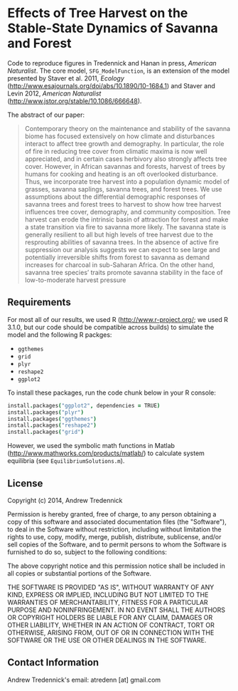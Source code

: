 Effects of Tree Harvest on the Stable-State Dynamics of Savanna and Forest
=============

Code to reproduce figures in Tredennick and Hanan in press, _American Naturalist_. The core model, ``SFG_ModelFunction``, is an extension of the model presented by Staver et al. 2011, _Ecology_  (http://www.esajournals.org/doi/abs/10.1890/10-1684.1) and Staver and Levin 2012, _American Naturalist_ (http://www.jstor.org/stable/10.1086/666648).

The abstract of our paper:
>Contemporary theory on the maintenance and stability of the savanna biome has
focused extensively on how climate and disturbances interact to affect tree growth and
demography. In particular, the role of fire in reducing tree cover from climatic maxima
is now well appreciated, and in certain cases herbivory also strongly affects tree cover.
However, in African savannas and forests, harvest of trees by humans for cooking and
heating is an oft overlooked disturbance. Thus, we incorporate tree harvest into a 
population dynamic model of grasses, savanna saplings, savanna trees, and forest trees. We
use assumptions about the differential demographic responses of savanna trees and forest
trees to harvest to show how tree harvest influences tree cover, demography, and community
composition. Tree harvest can erode the intrinsic basin of attraction for forest and
make a state transition via fire to savanna more likely. The savanna state is generally
resilient to all but high levels of tree harvest due to the resprouting abilities of savanna
trees. In the absence of active fire suppression our analysis suggests we can expect to see
large and potentially irreversible shifts from forest to savanna as demand increases for
charcoal in sub-Saharan Africa. On the other hand, savanna tree species’ traits promote
savanna stability in the face of low-to-moderate harvest pressure

Requirements
------------------------
For most all of our results, we used R (http://www.r-project.org/; we used R 3.1.0, but our code should be compatible across builds) to simulate the model and the following R packges:

* ``ggthemes``
* ``grid``
* ``plyr``
* ``reshape2``
* ``ggplot2``

To install these packages, run the code chunk below in your R console:

```coffee
install.packages("ggplot2", dependencies = TRUE)
install.packages("plyr")
install.packages("ggthemes")
install.packages("reshape2")
install.packages("grid")
```
However, we used the symbolic math functions in Matlab (http://www.mathworks.com/products/matlab/) to calculate system equilibria (see ``EquilibriumSolutions.m``).

License
-------------------------
Copyright (c) 2014, Andrew Tredennick

Permission is hereby granted, free of charge, to any person obtaining a copy of this software and associated documentation files (the "Software"), to deal in the Software without restriction, including without limitation the rights to use, copy, modify, merge, publish, distribute, sublicense, and/or sell copies of the Software, and to permit persons to whom the Software is furnished to do so, subject to the following conditions:

The above copyright notice and this permission notice shall be included in all copies or substantial portions of the Software.

THE SOFTWARE IS PROVIDED "AS IS", WITHOUT WARRANTY OF ANY KIND, EXPRESS OR IMPLIED, INCLUDING BUT NOT LIMITED TO THE WARRANTIES OF MERCHANTABILITY, FITNESS FOR A PARTICULAR PURPOSE AND NONINFRINGEMENT. IN NO EVENT SHALL THE AUTHORS OR COPYRIGHT HOLDERS BE LIABLE FOR ANY CLAIM, DAMAGES OR OTHER LIABILITY, WHETHER IN AN ACTION OF CONTRACT, TORT OR OTHERWISE, ARISING FROM, OUT OF OR IN CONNECTION WITH THE SOFTWARE OR THE USE OR OTHER DEALINGS IN THE SOFTWARE.

Contact Information
-------------------------
Andrew Tredennick's email: atredenn [at] gmail.com 

